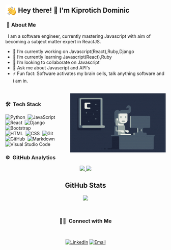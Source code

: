 ### <img alt="Night Coding" src="./assets/Hand%20Wave.gif" width='40' align="left"/><h2>Hey there! 👋 I'm Kiprotich Dominic</h2>


<h3> &nbsp;🧍 About Me </h3>
&nbsp; I am a software engineer, currently mastering Javascript with aim of becoming a subject matter expert in ReactJS.

- 🔭 I’m currently working on Javascript(React),Ruby,Django
- 🌱 I’m currently learning Javascript(React),Ruby
- 👯 I’m looking to collaborate on Javascript
- 💬 Ask me about Javascript and API's
- ⚡ Fun fact: Software activates my brain cells, talk anything software and i am in.


<br/>
<img alt="Night Coding" src="./assets/Night-Coding.gif" align="right"/>

### 🛠 &nbsp;Tech Stack

![Python](https://img.shields.io/badge/-Python-05122A?style=flat&logo=python)&nbsp;
![JavaScript](https://img.shields.io/badge/-JavaScript-05122A?style=flat&logo=javascript)&nbsp;
![React](https://img.shields.io/badge/-React-05122A?style=flat&logo=react)&nbsp;
![Django](https://img.shields.io/badge/-Django-05122A?style=flat&logo=django&logoColor=092E20)&nbsp;
![Bootstrap](https://img.shields.io/badge/-Bootstrap-05122A?style=flat&logo=bootstrap&logoColor=563D7C)\
![HTML](https://img.shields.io/badge/-HTML-05122A?style=flat&logo=HTML5)&nbsp;
![CSS](https://img.shields.io/badge/-CSS-05122A?style=flat&logo=CSS3&logoColor=1572B6)&nbsp;
![Git](https://img.shields.io/badge/-Git-05122A?style=flat&logo=git)&nbsp;
![GitHub](https://img.shields.io/badge/-GitHub-05122A?style=flat&logo=github)&nbsp;
![Markdown](https://img.shields.io/badge/-Markdown-05122A?style=flat&logo=markdown)\
![Visual Studio Code](https://img.shields.io/badge/-Visual%20Studio%20Code-05122A?style=flat&logo=visual-studio-code&logoColor=007ACC)&nbsp;

### ⚙️ &nbsp;GitHub Analytics

<p align="center">
<a href="https://github.com/AVS1508">
  <img height="180em" src="https://github-readme-stats-eight-theta.vercel.app/api?username=kiprotichdominic&show_icons=true&theme=algolia&include_all_commits=true&count_private=true"/>
  <img height="180em" src="https://github-readme-stats-eight-theta.vercel.app/api/top-langs/?username=kiprotichdominic&layout=compact&langs_count=8&theme=algolia"/>
</a>
</p>


<h2 align="center">GitHub Stats</h2>
<p align="center">
<a align="center"href="https://readme-stats-cfgj2cxdy.vercel.app/api?username=kiprotichdominic&count_private=true&show_icons=true&theme=cobalt">
  <img align="center" src = "https://github-readme-streak-stats.herokuapp.com/?user=kiprotichdominic&">
</a>
</p>
  <br>

<h3 align="center"> 🤝🏻 &nbsp;Connect with Me </h3><br>

<p align="center">
<a href="https://www.linkedin.com/in/kiprotichdominic/"><img alt="LinkedIn" src="https://img.shields.io/badge/LinkedIn-kiprotichdominic-blue?style=flat-square&logo=linkedin"></a>
<a href="mailto:kiprotichdominickorirgmail.com"><img alt="Email" src="https://img.shields.io/badge/Email-kiprotichdominickorir@gmail.com-blue?style=flat-square&logo=gmail"></a>
 
</p>

